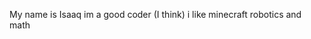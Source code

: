 My name is Isaaq
im a good coder (I think)
i like minecraft robotics and math
<!---
IKKNIGHT/IKKNIGHT is a ✨ special ✨ repository because its `README.md` (this file) appears on your GitHub profile.
You can click the Preview link to take a look at your changes.
--->
